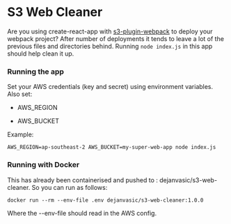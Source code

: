 S3 Web Cleaner
===

Are you using create-react-app with [s3-plugin-webpack](https://github.com/MikaAK/s3-plugin-webpack) 
to deploy your webpack project? After number of deployments it tends to leave a lot of 
the previous files and directories behind. Running `node index.js` in this app 
should help clean it up.

### Running the app

Set your AWS credentials (key and secret) using environment variables.
Also set:

- AWS_REGION

- AWS_BUCKET

Example:

```
AWS_REGION=ap-southeast-2 AWS_BUCKET=my-super-web-app node index.js
```

### Running with Docker

This has already been containerised and pushed to : dejanvasic/s3-web-cleaner.
So you can run as follows:

```
docker run --rm --env-file .env dejanvasic/s3-web-cleaner:1.0.0 
```

Where the --env-file should read in the AWS config.
